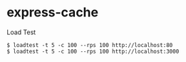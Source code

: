 # express-cache

Load Test

```angular2html
$ loadtest -t 5 -c 100 --rps 100 http://localhost:80
$ loadtest -t 5 -c 100 --rps 100 http://localhost:3000
```